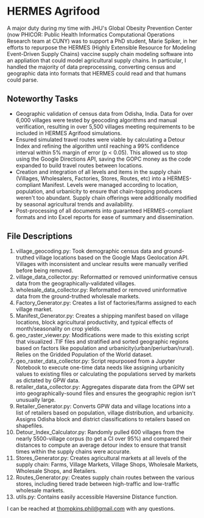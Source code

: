 # HERMES Agrifood


A major duty during my time with JHU's Global Obesity Prevention Center (now PHICOR: Public Health Informatics Computational Operations Research team at CUNY) was to support a PhD student, Marie Spiker, in her efforts to repurpose the HERMES  (Highly Extensible Resource for Modeling Event-Driven Supply Chains) vaccine supply chain modeling software into an appliation that could model agricultural supply chains. In particular, I handled the majority of data preprocessing, converting census and geographic data into formats that HERMES could read and that humans could parse. 

Noteworthy Tasks
----------------
* Geographic validation of census data from Odisha, India. Data for over 6,000 villages were tested by geocoding algorithms and manual verification, resulting in over 5,500 villages meeting requirements to be included in HERMES Agrifood simulations. 
* Ensured simulated travel routes were viable by calculating a Detour Index and refining the algorithm until reaching a 99% confidence interval within 5% margin of error (p < 0.05). This allowed us to stop using the Google Directions API, saving the GOPC money as the code expanded to build travel routes between locations. 
* Creation and integration of all levels and items in the supply chain (Villages, Wholesalers, Factories, Stores, Routes, etc) into a HERMES-compliant Manifest. Levels were managed according to location, population, and urbanicity to ensure that chain-topping producers weren't too abundant. Supply chain offerings were additionally modified by seasonal agricultural trends and availability. 
* Post-processing of all documents into guaranteed HERMES-compliant formats and into Excel reports for ease of summary and dissemination. 


File Descriptions
-----------------
1. village_geocoding.py: Took demographic census data and ground-truthed village locations based on the Google Maps Geolocation API. Villages with inconsistent and unclear results were manually verified before being removed. 
2. village_data_collector.py: Reformatted or removed uninformative census data from the geographically-validated villages. 
3. wholesale_data_collector.py: Reformatted or removed uninformative data from the ground-truthed wholesale markets. 
4. Factory_Generator.py: Creates a list of factories/farms assigned to each village market. 
5. Manifest_Generator.py: Creates a shipping manifest based on village locations, block agricultural productivity, and typical effects of month/seasonality on crop yields. 
6. geo_raster_viewer.py: Modifications were made to this existing script that visualized .TIF files and stratified and sorted geographic regions based on factors like population and urbanicity(urban/periurban/rural). Relies on the Gridded Population of the World dataset. 
7. geo_raster_data_collector.py: Script repurposed from a Jupyter Notebook to execute one-time data needs like assigning urbanicity values to existing files or calculating the populations served by markets as dictated by GPW data. 
8. retailer_data_collector.py: Aggregates disparate data from the GPW set into geographically-sound files and ensures the geographic region isn't unusually large. 
9. Retailer_Generator.py: Converts GPW data and village locations into a list of retailers based on population, village distribution, and urbanicity. Assigns Odisha block and district classifications to retailers based on shapefiles. 
10. Detour_Index_Calculator.py: Randomly pulled 600 villages from the nearly 5500-village corpus (to get a CI over 95%) and compared their distances to compute an average detour index to ensure that transit times within the supply chains were accurate. 
11. Stores_Generator.py: Creates agricultural markets at all levels of the supply chain: Farms, Village Markets, Village Shops, Wholesale Markets, Wholesale Shops, and Retailers.
12. Routes_Generator.py: Creates supply chain routes between the various stores, including tiered trade between high-traffic and low-traffic wholesale markets. 
13. utils.py: Contains easily accessible Haversine Distance function. 

I can be reached at thompkins.phil@gmail.com with any questions. 
